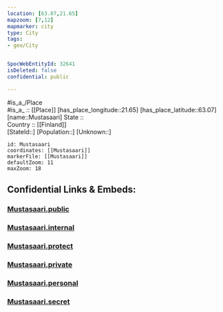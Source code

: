 ```yaml
---
location: [63.07,21.65] 
mapzoom: [7,12] 
mapmarker: city 
type: City
tags:
- geo/City


SpocWebEntityId: 32641
isDeleted: false
confidential: public

---
```

#is_a_/Place  
#is_a_ :: [[Place]] 
[has_place_longitude::21.65] 
[has_place_latitude::63.07] 
[name::Mustasaari] 
State ::  
Country :: [[Finland]]  
[StateId::] 
[Population::] 
[Unknown::] 


```leaflet
id: Mustasaari
coordinates: [[Mustasaari]] 
markerFile: [[Mustasaari]] 
defaultZoom: 11 
maxZoom: 18
```


## Confidential Links & Embeds: 

### [Mustasaari.public](/_public/\Earth\Continent\Europe\Europe~North\Finland\Provinces~Finland\Western_Finland\counties~Western_Finland\Ostrobothnia\CityMustasaari.public.md) 

### [Mustasaari.internal](/_internal/\Earth\Continent\Europe\Europe~North\Finland\Provinces~Finland\Western_Finland\counties~Western_Finland\Ostrobothnia\CityMustasaari.internal.md) 

### [Mustasaari.protect](/_protect/\Earth\Continent\Europe\Europe~North\Finland\Provinces~Finland\Western_Finland\counties~Western_Finland\Ostrobothnia\CityMustasaari.protect.md) 

### [Mustasaari.private](/_private/\Earth\Continent\Europe\Europe~North\Finland\Provinces~Finland\Western_Finland\counties~Western_Finland\Ostrobothnia\CityMustasaari.private.md) 

### [Mustasaari.personal](/_personal/\Earth\Continent\Europe\Europe~North\Finland\Provinces~Finland\Western_Finland\counties~Western_Finland\Ostrobothnia\CityMustasaari.personal.md) 

### [Mustasaari.secret](/_secret/\Earth\Continent\Europe\Europe~North\Finland\Provinces~Finland\Western_Finland\counties~Western_Finland\Ostrobothnia\CityMustasaari.secret.md)

